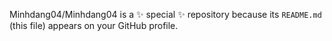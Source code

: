
Minhdang04/Minhdang04 is a ✨ special ✨ repository because its `README.md` (this file) appears on your GitHub profile.


